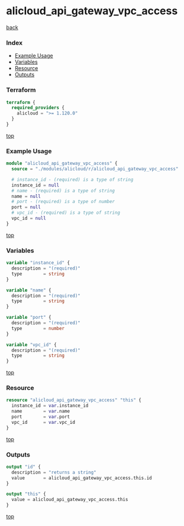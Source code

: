 # alicloud_api_gateway_vpc_access

[back](../alicloud.md)

### Index

- [Example Usage](#example-usage)
- [Variables](#variables)
- [Resource](#resource)
- [Outputs](#outputs)

### Terraform

```terraform
terraform {
  required_providers {
    alicloud = ">= 1.120.0"
  }
}
```

[top](#index)

### Example Usage

```terraform
module "alicloud_api_gateway_vpc_access" {
  source = "./modules/alicloud/r/alicloud_api_gateway_vpc_access"

  # instance_id - (required) is a type of string
  instance_id = null
  # name - (required) is a type of string
  name = null
  # port - (required) is a type of number
  port = null
  # vpc_id - (required) is a type of string
  vpc_id = null
}
```

[top](#index)

### Variables

```terraform
variable "instance_id" {
  description = "(required)"
  type        = string
}

variable "name" {
  description = "(required)"
  type        = string
}

variable "port" {
  description = "(required)"
  type        = number
}

variable "vpc_id" {
  description = "(required)"
  type        = string
}
```

[top](#index)

### Resource

```terraform
resource "alicloud_api_gateway_vpc_access" "this" {
  instance_id = var.instance_id
  name        = var.name
  port        = var.port
  vpc_id      = var.vpc_id
}
```

[top](#index)

### Outputs

```terraform
output "id" {
  description = "returns a string"
  value       = alicloud_api_gateway_vpc_access.this.id
}

output "this" {
  value = alicloud_api_gateway_vpc_access.this
}
```

[top](#index)